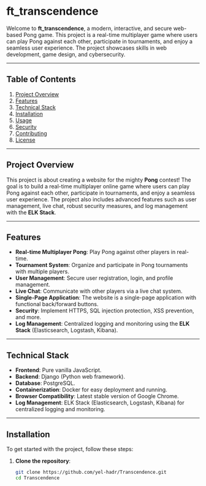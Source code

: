 # ft_transcendence

Welcome to **ft_transcendence**, a modern, interactive, and secure web-based Pong game. This project is a real-time multiplayer game where users can play Pong against each other, participate in tournaments, and enjoy a seamless user experience. The project showcases skills in web development, game design, and cybersecurity.

---

## Table of Contents

1. [Project Overview](#project-overview)
2. [Features](#features)
3. [Technical Stack](#technical-stack)
4. [Installation](#installation)
5. [Usage](#usage)
6. [Security](#security)
7. [Contributing](#contributing)
8. [License](#license)

---

## Project Overview

This project is about creating a website for the mighty **Pong** contest! The goal is to build a real-time multiplayer online game where users can play Pong against each other, participate in tournaments, and enjoy a seamless user experience. The project also includes advanced features such as user management, live chat, robust security measures, and log management with the **ELK Stack**.

---

## Features

- **Real-time Multiplayer Pong**: Play Pong against other players in real-time.
- **Tournament System**: Organize and participate in Pong tournaments with multiple players.
- **User Management**: Secure user registration, login, and profile management.
- **Live Chat**: Communicate with other players via a live chat system.
- **Single-Page Application**: The website is a single-page application with functional back/forward buttons.
- **Security**: Implement HTTPS, SQL injection protection, XSS prevention, and more.
- **Log Management**: Centralized logging and monitoring using the **ELK Stack** (Elasticsearch, Logstash, Kibana).

---

## Technical Stack

- **Frontend**: Pure vanilla JavaScript.
- **Backend**: Django (Python web framework).
- **Database**: PostgreSQL.
- **Containerization**: Docker for easy deployment and running.
- **Browser Compatibility**: Latest stable version of Google Chrome.
- **Log Management**: ELK Stack (Elasticsearch, Logstash, Kibana) for centralized logging and monitoring.

---

## Installation

To get started with the project, follow these steps:

1. **Clone the repository**:
   ```bash
   git clone https://github.com/yel-hadr/Transcendence.git
   cd Transcendence
   ```
   
